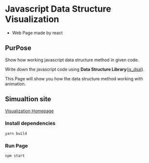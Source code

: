 # **Javascript Data Structure Visualization**
- Web Page made by react

## **PurPose**
Show how working javascript data structure method in given code.  

Write down the javascript code using **Data Structure Library**([js_dsal](https://github.com/hongjisung/DataStructure)).  

This Page will show you how the data structure method working with animation.

## **Simualtion site**
[Visualization Homepage](https://hongjisung.github.io/JS_DataStructure_Visualization/)


### **Install dependencies**
```
yarn build
```

### **Run Page**
```
npm start
```